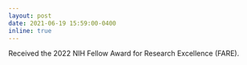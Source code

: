 ```yaml
---
layout: post
date: 2021-06-19 15:59:00-0400
inline: true
---
```


Received the 2022 NIH Fellow Award for Research Excellence (FARE).
